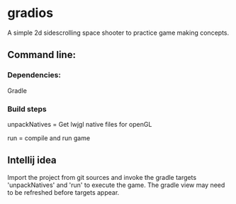 # gradios

A simple 2d sidescrolling space shooter to practice game making concepts.

## Command line:

### Dependencies:
Gradle

### Build steps

unpackNatives = Get lwjgl native files for openGL

run = compile and run game

## Intellij idea

Import the project from git sources and invoke the gradle targets 'unpackNatives' and 'run' to execute the game.  The gradle view may need to be refreshed before targets appear.
